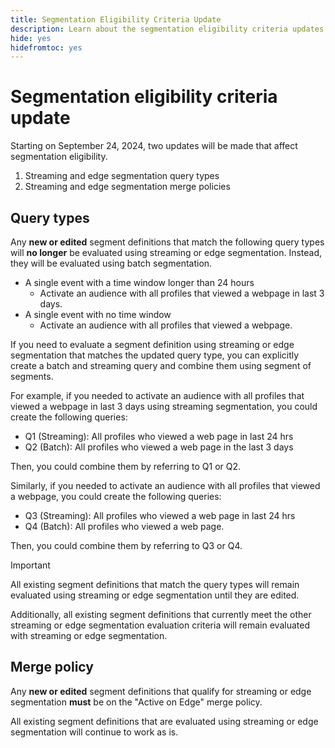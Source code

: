 ```yaml
---
title: Segmentation Eligibility Criteria Update
description: Learn about the segmentation eligibility criteria updates that affect the types of audiences that can be evaluated using streaming and edge segmentation.
hide: yes
hidefromtoc: yes
---
```


# Segmentation eligibility criteria update

Starting on September 24, 2024, two updates will be made that affect segmentation eligibility.

1. Streaming and edge segmentation query types
2. Streaming and edge segmentation merge policies

## Query types

Any **new or edited** segment definitions that match the following query types will **no longer** be evaluated using streaming or edge segmentation. Instead, they will be evaluated using batch segmentation.

- A single event with a time window longer than 24 hours
  - Activate an audience with all profiles that viewed a webpage in last 3 days.
- A single event with no time window
  - Activate an audience with all profiles that viewed a webpage.

If you need to evaluate a segment definition using streaming or edge segmentation that matches the updated query type, you can explicitly create a batch and streaming query and combine them using segment of segments.

For example, if you needed to activate an audience with all profiles that viewed a webpage in last 3 days using streaming segmentation, you could create the following queries:

- Q1 (Streaming): All profiles who viewed a web page in last 24 hrs
- Q2 (Batch): All profiles who viewed a web page in the last 3 days

Then, you could combine them by referring to Q1 or Q2.

Similarly, if you needed to activate an audience with all profiles that viewed a webpage, you could create the following queries:

- Q3 (Streaming): All profiles who viewed a web page in last 24 hrs
- Q4 (Batch): All profiles who viewed a web page.
 
Then, you could combine them by referring to Q3 or Q4.

>[!IMPORTANT]
>
>All existing segment definitions that match the query types will remain evaluated using streaming or edge segmentation until they are edited.
>
>Additionally, all existing segment definitions that currently  meet the other streaming or edge segmentation evaluation criteria will remain evaluated with streaming or edge segmentation.

## Merge policy

Any **new or edited** segment definitions that qualify for streaming or edge segmentation **must** be on the "Active on Edge" merge policy.

All existing segment definitions that are evaluated using streaming or edge segmentation will continue to work as is.
